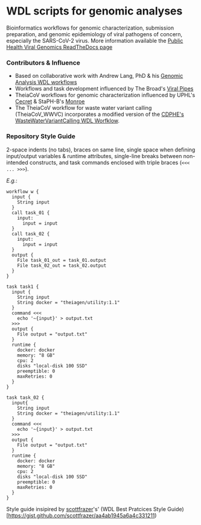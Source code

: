 # WDL scripts for genomic analyses
Bioinformatics workflows for genomic characterization, submission preparation, and genomic epidemiology of viral pathogens of concern, especially the SARS-CoV-2 virus. More information available the [Public Health Viral Genomics ReadTheDocs page](https://public-health-viral-genomics-theiagen.readthedocs.io/en/latest/overview.html)

### Contributors & Influence
* Based on collaborative work with Andrew Lang, PhD & his [Genomic Analysis WDL workflows](https://github.com/AndrewLangvt/genomic_analyses)
* Workflows and task development influenced by The Broad's [Viral Pipes](https://github.com/broadinstitute/viral-pipelines)
* TheiaCoV workflows for genomic characterization influenced by UPHL's [Cecret](https://github.com/UPHL-BioNGS/Cecret) & StaPH-B's [Monroe](https://staph-b.github.io/staphb_toolkit/workflow_docs/monroe/)
* The TheiaCoV workflow for waste water variant calling (TheiaCoV_WWVC) incorporates a modified version of the [CDPHE's WasteWaterVariantCalling WDL Worfklow](https://github.com/CDPHE/WasteWaterVariantCalling).

### Repository Style Guide
2-space indents (no tabs), braces on same line, single space when defining input/output variables & runtime attributes, single-line breaks between non-intended constructs, and task commands enclosed with triple braces (`<<< ... >>>`). 

<em>E.g.</em>:
```
workflow w {
  input {
    String input
  }
  call task_01 {
    input:
      input = input
  }
  call task_02 {
    input: 
      input = input
  }
  output {
    File task_01_out = task_01.output
    File task_02_out = task_02.output 
  }      
}

task task1 {
  input {
    String input
    String docker = "theiagen/utility:1.1"
  }
  command <<<
    echo '~{input}' > output.txt
  >>>
  output {
    File output = "output.txt"
  }
  runtime {
    docker: docker
    memory: "8 GB"
    cpu: 2
    disks "local-disk 100 SSD"
    preemptible: 0
    maxRetries: 0
  }
}

task task_02 {
  input{
    String input
    String docker = "theiagen/utility:1.1"
  }
  command <<<
    echo '~{input}' > output.txt
  >>>
  output {
    File output = "output.txt"
  }
  runtime {
    docker: docker
    memory: "8 GB"
    cpu: 2
    disks "local-disk 100 SSD"
    preemptible: 0
    maxRetries: 0
  }
}
```
Style guide insipired by [scottfrazer](https://gist.github.com/scottfrazer)'s' (WDL Best Pratcices Style Guide)[https://gist.github.com/scottfrazer/aa4ab1945a6a4c331211)
